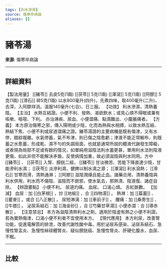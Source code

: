 ```yaml
---
tags: [利水滲濕]
source: 傷寒卒病論
aliases: []
---
```


# 豬苓湯

**來源**: 傷寒卒病論  

---

## 詳細資料
【製法用量】 [[豬苓]] 去皮5克(1兩) [[茯苓]] 5克(1兩) [[澤瀉]] 5克(1兩) [[阿膠]] 5克(1兩) [[滑石]] 碎5克(1兩)
以水800毫升(四升)，先煮四味，取400毫升(二升)，去滓，入阿膠烊消。溫服140毫升(七合)，日三服。
【功效】
利水滲濕，清熱養陰。
【主治】
水熱互結證。小便不利、發熱、渴欲飲水；或見心煩不得眠或兼有咳嗽、嘔噁、下利。
亦治淋疾、尿血、小便澀痛、點滴難出、小腹脹痛者。
【方義】
本方原治傷寒之邪，傳入陽明或少陰，化而為熱與水相搏，以致水熱互結、熱結下焦、小便不利或尿道澀痛之證。豬苓湯證的主要病機是既有傷津，又有水停，錯綜複雜。水氣停蓄，氣不布津，則已傷之陰愈虧；津液不能正常輸布，則既蓄之水愈蓄，形成乾、濕不勻的失調局面，也就是通常所說的體液代謝發生障礙，或表現為局部不足或有餘的情況，如單純用滋陰法則水蓄更甚，單用利水法則陰液更傷，如此非但不能解決矛盾，反使病情加重，故必須滋陰與利水同用。方中 [[豬苓]] 、 [[茯苓]] 入腎、膀胱二經， [[豬苓]] 甘淡微苦、苦能下降直達少陰，甘能滲利水濕； [[茯苓]] 淡滲利濕，健脾以制水濕之源； [[澤瀉]] 利水瀉熱； [[滑石]] 甘寒而滑，清熱通淋； [[阿膠]] 滋陰潤燥且能止血。諸藥合用，清熱養陰與利水併用，利水而不傷陰、滋陰而不歛邪，使水氣去，邪熱清、陰液復、諸症自除。
【辨證要點】
小便不利。
尿道灼痛。
血尿。
口渴心煩。
舌紅脈數。
【加減】
血尿：加 [[白茅根]] ，炒 [[地榆]] ，合 [[四物湯]] 。
熱淋：加 [[萹蓄]] 、 [[瞿麥]] 。或合 [[八正散]] 。
尿短淋漓：加 [[車前子]] 。
腰痛：加 [[桑寄生]] 、 [[牛膝]] 。
泌尿系結石：加 [[海金砂]] ，合 [[芍藥甘草湯]] 小便赤澀：合 [[導赤散]] 。
【注意禁忌】
本方為滋陰清熱利水之劑，適用於陰虛有熱之小便不利證。若為實熱傷津，口渴小便不利者不宜使用本方。
【現代應用】
本方利尿，改善腎功能，促進電解質的排泄，改善代謝性酸中毒。用於泌尿系感染、泌尿系結石、急慢性腎盂炎、急慢性絲球體腎炎、疑似膀胱癌、急慢性腎炎、肝硬化腹水，血尿、不眠。

---

## 比較
